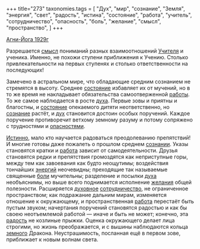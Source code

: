 +++
title="273"
taxonomies.tags = [
 "Дух",
 "мир",
 "сознание",
 "Земля",
 "энергия",
 "свет",
 "радость",
 "истина",
 "состояние",
 "работа",
 "учитель",
 "сотрудничество",
 "опасность",
 "боль",
 "желание",
 "смысл",
 "пространство",
]
+++

[Агни-Йога 1929г](/agni/1929)

Разрешается [смысл](/tags/смысл) пониманий разных взаимоотношений [Учителя](/tags/[учитель](/tags/учитель)) и ученика. Именно, не похожи ступени приближения к Учению. Столько привлекательности на первых ступенях и столько ответственности на последующих!   

Замечено в астральном мире, что обладающие средним сознанием не стремятся в высоту. Среднее [состояние](/tags/состояние) избавляет их от мучений, но в то же время не накладывает обязательства самоотверженной [работы](/tags/[работа](/tags/работа)). То же самое наблюдается в росте [духа](/tags/Дух). Первые зовы и приятны и благостны, и [состояние](/tags/состояние) опекаемого дитяти неответственно, но [сознание](/tags/сознание) растёт, и [дух](/tags/Дух) становится достоин особых поручений. Каждое поручение противоречит ветхому земному разуму и потому сопряжено с трудностями и [опасностями](/tags/опасность).   

[Истинно](/tags/истина), мало кто научается радоваться преодолеванию препятствий! И многие готовы даже пожалеть о прошлом среднем [сознании](/tags/сознание). Указы становятся кратки и [работа](/tags/работа) зависит от самодеятельности. Друзья становятся редки и препятствия громоздятся как неприступные горы, между тем как завоевания как будто неощутимы; воздействия тончайших [энергий](/tags/энергия) неочевидны; преходящие так называемые священные [боли](/tags/боль) мучительны; разделение и посылки [духа](/tags/Дух) необъяснимы, но выше всего поднимается исполнение [желания](/tags/желание) общей полезности. Расширяется [духовное](/tags/Дух) [сотрудничество](/tags/сотрудничество), не ограниченное пространством; как подражание дальним мирам, изменяется отношение к окружающему, и пространственная [работа](/tags/работа) перестаёт быть пустым звуком; начертания поручений становятся радостью и как бы своею неотъемлемой работой — иначе и быть не может; конечно, эта [радость](/tags/радость) не козлиные прыжки. Оценка окружающего делает лица строгими, но жизнь преображается, и с вышины наблюдаются кольца [земного](/tags/Земля) Дракона. Неустрашимость, посланная ещё в первом зове, приближает к новым волнам света.